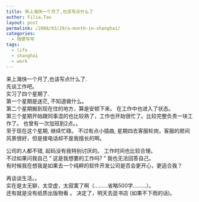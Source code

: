 ```yaml
---
title: 来上海快一个月了,也该写点什么了
author: Filia.Tao
layout: post
permalink: /2008/03/29/a-month-in-shanghai/
categories:
  - 随便写写
tags:
  - life
  - shanghai
  - work
---
```

来上海快一个月了,也该写点什么了.  
先谈工作吧。  
实习了四个星期了.  
第一个星期是迷茫, 不知道做什么。  
第二个星期搬到现在住的地方，算是安顿下来。 在工作中也进入了状态。  
第三个星期开始跟同事混的也比较熟了，工作也开始很忙了。比较完整负责一块工作了。 也曾有一次加班到2点。。  
至于现在这个星期, 继续忙碌。 不过有点小插曲, 星期四去客服轮岗，客服的房间风景很好，但是接电话却不是我擅长的啊。

公司的人都不错, 起码没有我特别讨厌的。 工作时间也比较合理。  
不过如果问我自己 ” 这是我想要的工作吗? ” 我也无法回答自己。  
有时候我在想我是如果去一个纯粹的软件开发公司是否会更开心，更适合我？

再谈谈生活。。  
实在是太无聊，太空虚，太寂寞了啊（&#8230;&#8230;&#8230;省略500字&#8230;&#8230;&#8230;）。  
还有就是没有纸质出版物看 。 决定了，明天去逛书店 (如果不下雨的话)。  
<br type="_moz" />
